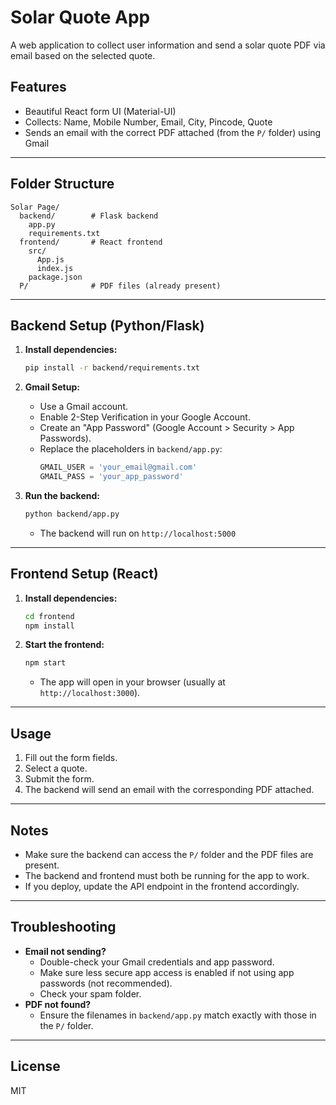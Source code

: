 # Solar Quote App

A web application to collect user information and send a solar quote PDF via email based on the selected quote.

## Features
- Beautiful React form UI (Material-UI)
- Collects: Name, Mobile Number, Email, City, Pincode, Quote
- Sends an email with the correct PDF attached (from the `P/` folder) using Gmail

---

## Folder Structure
```
Solar Page/
  backend/        # Flask backend
    app.py
    requirements.txt
  frontend/       # React frontend
    src/
      App.js
      index.js
    package.json
  P/              # PDF files (already present)
```

---

## Backend Setup (Python/Flask)

1. **Install dependencies:**
   ```bash
   pip install -r backend/requirements.txt
   ```

2. **Gmail Setup:**
   - Use a Gmail account.
   - Enable 2-Step Verification in your Google Account.
   - Create an "App Password" (Google Account > Security > App Passwords).
   - Replace the placeholders in `backend/app.py`:
     ```python
     GMAIL_USER = 'your_email@gmail.com'
     GMAIL_PASS = 'your_app_password'
     ```

3. **Run the backend:**
   ```bash
   python backend/app.py
   ```
   - The backend will run on `http://localhost:5000`

---

## Frontend Setup (React)

1. **Install dependencies:**
   ```bash
   cd frontend
   npm install
   ```

2. **Start the frontend:**
   ```bash
   npm start
   ```
   - The app will open in your browser (usually at `http://localhost:3000`).

---

## Usage
1. Fill out the form fields.
2. Select a quote.
3. Submit the form.
4. The backend will send an email with the corresponding PDF attached.

---

## Notes
- Make sure the backend can access the `P/` folder and the PDF files are present.
- The backend and frontend must both be running for the app to work.
- If you deploy, update the API endpoint in the frontend accordingly.

---

## Troubleshooting
- **Email not sending?**
  - Double-check your Gmail credentials and app password.
  - Make sure less secure app access is enabled if not using app passwords (not recommended).
  - Check your spam folder.
- **PDF not found?**
  - Ensure the filenames in `backend/app.py` match exactly with those in the `P/` folder.

---

## License
MIT 